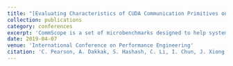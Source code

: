 ```yaml
---
title: "[Evaluating Characteristics of CUDA Communication Primitives on High-Bandwidth Interconnect](https://sarahhashash.github.io/files/CUDAComm.pdf)"
collection: publications
category: conferences
excerpt: 'CommScope is a set of microbenchmarks designed to help system and application developers analyze and optimize memory transfer behavior across various data placement and exchange scenarios in heterogeneous systems. It evaluates CUDA data transfer primitives on architectures like POWER and x86 with interconnects such as PCIe and NVLink, providing insights into system design and application optimization.'
date: 2019-04-07
venue: 'International Conference on Performance Engineering'
citation: 'C. Pearson, A. Dakkak, S. Hashash, C. Li, I. Chun, J. Xiong, (2019). &quot;Evaluating Characteristics of CUDA Communication Primitives on High-Bandwidth Interconnect.&quot; <i>Evaluating Characteristics of CUDA Communication Primitives on High-Bandwidth Interconnect.</i>.'
---
```

